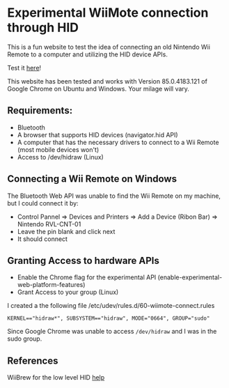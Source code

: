 # Experimental WiiMote connection through HID

This is a fun website to test the idea of connecting an old Nintendo Wii Remote to a computer and utilizing the HID device APIs.

Test it [here](https://wiimote-chrome.vercel.app/)!

This website has been tested and works with Version 85.0.4183.121 of Google Chrome on Ubuntu and Windows. Your milage will vary.

## Requirements:

- Bluetooth
- A browser that supports HID devices (navigator.hid API)
- A computer that has the necessary drivers to connect to a Wii Remote (most mobile devices won't)
- Access to /dev/hidraw (Linux)

## Connecting a Wii Remote on Windows
The Bluetooth Web API was unable to find the Wii Remote on my machine, but I could connect it by:

- Control Pannel => Devices and Printers => Add a Device (Ribon Bar) => Nintendo RVL-CNT-01
- Leave the pin blank and click next
- It should connect

## Granting Access to hardware APIs

- Enable the Chrome flag for the experimental API (enable-experimental-web-platform-features)
- Grant Access to your group (Linux)

I created a the following file
/etc/udev/rules.d/60-wiimote-connect.rules

```
KERNEL=="hidraw*", SUBSYSTEM=="hidraw", MODE="0664", GROUP="sudo"
```

Since Google Chrome was unable to access `/dev/hidraw` and I was in the sudo group.

## References

WiiBrew for the low level HID [help](https://wiibrew.org/wiki/Wiimote)
